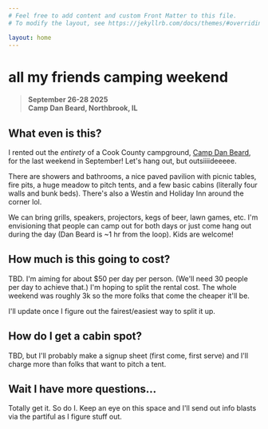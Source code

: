 ```yaml
---
# Feel free to add content and custom Front Matter to this file.
# To modify the layout, see https://jekyllrb.com/docs/themes/#overriding-theme-defaults

layout: home
---
```

# all my friends camping weekend

> #### September 26-28 2025 <br> Camp Dan Beard, Northbrook, IL

## What even is this?

I rented out the *entirety* of a Cook County campground, [Camp Dan Beard](https://fpdcc.com/places/locations/camp-dan-beard/), for the last weekend in September! Let's hang out, but outsiiiideeeee.

There are showers and bathrooms, a nice paved pavilion with picnic tables, fire pits, a huge meadow to pitch tents, and a few basic cabins (literally four walls and bunk beds). There's also a Westin and Holiday Inn around the corner lol. 

We can bring grills, speakers, projectors, kegs of beer, lawn games, etc. I'm envisioning that people can camp out for both days or just come hang out during the day (Dan Beard is ~1 hr from the loop). Kids are welcome! 

## How much is this going to cost?
TBD. I'm aiming for about $50 per day per person. (We'll need 30 people per day to achieve that.) I'm hoping to split the rental cost. The whole weekend was roughly 3k so the more folks that come the cheaper it'll be. 

I'll update once I figure out the fairest/easiest way to split it up.

## How do I get a cabin spot?
TBD, but I'll probably make a signup sheet (first come, first serve) and I'll charge more than folks that want to pitch a tent.

## Wait I have more questions...
Totally get it. So do I. Keep an eye on this space and I'll send out info blasts via the partiful as I figure stuff out.
